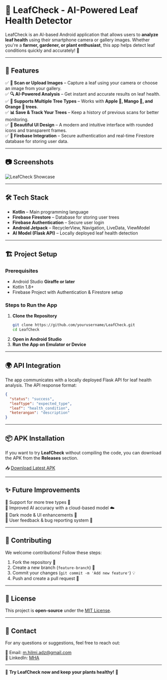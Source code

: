 # 🌿 LeafCheck - AI-Powered Leaf Health Detector

LeafCheck is an AI-based Android application that allows users to **analyze leaf health** using their smartphone camera or gallery images. Whether you're a **farmer, gardener, or plant enthusiast**, this app helps detect leaf conditions quickly and accurately! 🍃

---

## 🚀 Features

✅ **📸 Scan or Upload Images** – Capture a leaf using your camera or choose an image from your gallery.  
✅ **🔍 AI-Powered Analysis** – Get instant and accurate results on leaf health.  
✅ **🌱 Supports Multiple Tree Types** – Works with **Apple 🍎, Mango 🥭, and Orange 🍊 trees**.  
✅ **📊 Save & Track Your Trees** – Keep a history of previous scans for better monitoring.  
✅ **🎨 Beautiful UI Design** – A modern and intuitive interface with rounded icons and transparent frames.  
✅ **🔄 Firebase Integration** – Secure authentication and real-time Firestore database for storing user data.

---

## 📷 Screenshots
![LeafCheck Showcase](https://github.com/user-attachments/assets/29ab3178-b5fd-4bb7-972f-32227ac29308)

---

## 🛠️ Tech Stack

- **Kotlin** – Main programming language
- **Firebase Firestore** – Database for storing user trees
- **Firebase Authentication** – Secure user login
- **Android Jetpack** – RecyclerView, Navigation, LiveData, ViewModel
- **AI Model (Flask API)** – Locally deployed leaf health detection

---

## 🏗️ Project Setup

### Prerequisites
- Android Studio **Giraffe or later**
- Kotlin 1.8+
- Firebase Project with Authentication & Firestore setup

### Steps to Run the App
1. **Clone the Repository**
   ```sh
   git clone https://github.com/yourusername/LeafCheck.git
   cd LeafCheck
   ```
2. **Open in Android Studio**
3. **Run the App on Emulator or Device**


---

## 🌍 API Integration
The app communicates with a locally deployed Flask API for leaf health analysis. The API response format:
```json
{
  "status": "success",
  "leaftype": "expected_type",
  "leaf": "health_condition",
  "keterangan": "description"
}
```

---

## 📦 APK Installation
If you want to try **LeafCheck** without compiling the code, you can download the APK from the **Releases** section.

📥 [Download Latest APK](https://github.com/yourusername/LeafCheck/releases)

---

## ✨ Future Improvements
🔹 Support for more tree types 🌳  
🔹 Improved AI accuracy with a cloud-based model ☁️  
🔹 Dark mode & UI enhancements 🌙  
🔹 User feedback & bug reporting system 🐞

---

## 🤝 Contributing
We welcome contributions! Follow these steps:
1. Fork the repository 🍴
2. Create a new branch (`feature-branch`) 🌱
3. Commit your changes (`git commit -m 'Add new feature'`) 💡
4. Push and create a pull request 📩

---

## 📜 License
This project is **open-source** under the [MIT License](LICENSE).

---

## 📧 Contact
For any questions or suggestions, feel free to reach out:

📩 Email: m.hilmi.adz@gmail.com  
🔗 LinkedIn: [MHA](www.linkedin.com/in/m-hilmi-adzkia)

---

🌿 **Try LeafCheck now and keep your plants healthy!** 🍃
